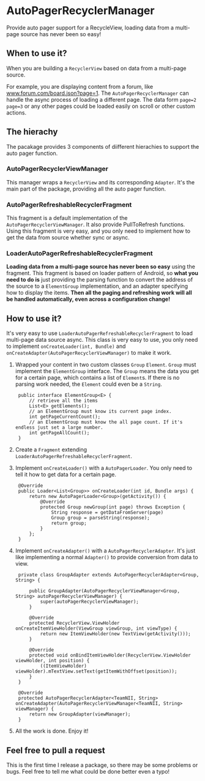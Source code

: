 # AutoPagerRecyclerManager
Provide auto pager support for a RecycleView, loading data from a multi-page source has never been so easy!

## When to use it?
When you are building a `RecyclerView` based on data from a multi-page source. 

For example, you are displaying content from a forum, like www.forum.com/board.json?page=1. The `AutoPagerRecyclerManager` can handle the async process of loading a different page. The data form `page=2` `page=3` or any other pages could be loaded easily on scroll or other custom actions.

## The hierachy
The pacakage provides 3 components of diifferent hierachies to support the auto pager function.
### AutoPagerRecyclerViewManager
This manager wraps a `RecyclerView` and its corresponding `Adapter`. It's the main part of the package, providing all the auto pager function.
### AutoPagerRefreshableRecyclerFragment
This fragment is a default implementation of the `AutoPagerRecyclerViewManager`. It also provide PullToRefresh functions. Using this fragment is very easy, and you only need to implement how to get the data from source whether sync or async.
### LoaderAutoPagerRefreshableRecyclerFragment
**Loading data from a multi-page source has never been so easy** using the fragment. This fragment is based on loader pattern of Android, so **what you need to do is** just providing the parsing function to convert the address of the source to a `ElementGroup` implementation, and an adapter specifying how to display the items. **Then all the paging and refreshing work will all be handled automatically, even across a configuration change!**
## How to use it?
It's very easy to use `LoaderAutoPagerRefreshableRecyclerFragment` to load multi-page data source async. This class is very easy to use, you only need to implement `onCreateLoader(int, Bundle)` and `onCreateAdapter(AutoPagerRecyclerViewManager)` to make it work. 

1. Wrapped your content in two custom classes `Group` `Element`. `Group` must implement the `ElementGroup` interface. The `Group` means the data you get for a certain page, which contains a list of `Element`s. If there is no parsing work needed, the `Element` could even be a `String`.

		public interface ElementGroup<E> {
			// retrieve all the items
		    List<E> getElements();
			// an ElementGroup must know its current page index.
		    int getPageCurrentCount();
			// an ElementGroup must know the all page count. If it's endless just set a large number.
		    int getPageAllCount();
		}


2. Create a `Fragment` extending `LoaderAutoPagerRefreshableRecyclerFragment`.
3. Implement `onCreateLoader()` with a `AutoPagerLoader`. You only need to tell it how to get data for a certain page.

		@Override
		public Loader<List<Group>> onCreateLoader(int id, Bundle args) {
		    return new AutoPagerLoader<Group>(getActivity()) {
		        @Override
		        protected Group newGroup(int page) throws Exception {
					String response = getDataFromServer(page)
					Group group = parseString(response);
		            return group;
		        }
		    };
		} 

4. Implement `onCreateAdapter()` with a `AutoPagerRecyclerAdapter`. It's just like implementing a normal `Adapter()` to provide conversion from data to view.

		private class GroupAdapter extends AutoPagerRecyclerAdapter<Group, String> {
		
		    public GroupAdapter(AutoPagerRecyclerViewManager<Group, String> autoPagerRecyclerViewManager) {
		        super(autoPagerRecyclerViewManager);
		    }
		
		    @Override
		    protected RecyclerView.ViewHolder onCreateItemViewHolder(ViewGroup viewGroup, int viewType) {
		        return new ItemViewHolder(new TextView(getActivity()));
		    }
		
		    @Override
		    protected void onBindItemViewHolder(RecyclerView.ViewHolder viewHolder, int position) {
		        ((ItemViewHolder) viewHolder).mTextView.setText(getItemWithOffset(position));
		    }
		}

		@Override
		protected AutoPagerRecyclerAdapter<TeamNII, String> onCreateAdapter(AutoPagerRecyclerViewManager<TeamNII, String> viewManager) {
		    return new GroupAdapter(viewManager);
		}

5. All the work is done. Enjoy it!
## Feel free to pull a request
This is the first time I release a package, so there may be some problems or bugs. Feel free to tell me what could be done better even a typo!

